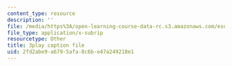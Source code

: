 ```yaml
---
content_type: resource
description: ''
file: /media/https%3A/open-learning-course-data-rc.s3.amazonaws.com/esd-290-special-topics-in-supply-chain-management-spring-2005/2fd2abe9a6795afa8c6be47a249218e1_hAMwuUM8frc.vtt
file_type: application/x-subrip
resourcetype: Other
title: 3play caption file
uid: 2fd2abe9-a679-5afa-8c6b-e47a249218e1
---
```

